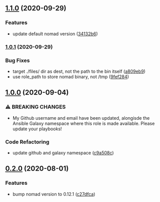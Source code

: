 ## [1.1.0](https://github.com/snoord/ansible-role-nomad/compare/1.0.1...1.1.0) (2020-09-29)


### Features

* update default nomad version ([34132b6](https://github.com/snoord/ansible-role-nomad/commit/34132b6da3adf6eb88e5cd9296ae8812b97a4bb8))

### [1.0.1](https://github.com/snoord/ansible-role-nomad/compare/1.0.0...1.0.1) (2020-09-29)


### Bug Fixes

* target ./files/ dir as dest, not the path to the bin itself ([a809eb9](https://github.com/snoord/ansible-role-nomad/commit/a809eb9a138a8afb93f36e026d80cfc033c0ed2d))
* use role_path to store nomad binary, not /tmp ([9fef284](https://github.com/snoord/ansible-role-nomad/commit/9fef284bc9f09cfed5009a6ec0379efbf446cc33))

## [1.0.0](https://github.com/snoord/ansible-role-nomad/compare/0.2.0...1.0.0) (2020-09-04)


### ⚠ BREAKING CHANGES

* My Github username and email have been updated,
alongisde the Ansible Galaxy namespace where this role is made
available. Please update your playbooks!

### Code Refactoring

* update github and galaxy namespace ([c9a508c](https://github.com/snoord/ansible-role-nomad/commit/c9a508cf1deafa70fc078267265b1ef3bded335a))

## [0.2.0](https://github.com/snoord/ansible-role-nomad/compare/0.1.7...0.2.0) (2020-08-01)


### Features

* bump nomad version to 0.12.1 ([c27dfca](https://github.com/snoord/ansible-role-nomad/commit/c27dfcae596b2b52b40ebc992c26bbbf3a3f3051))

